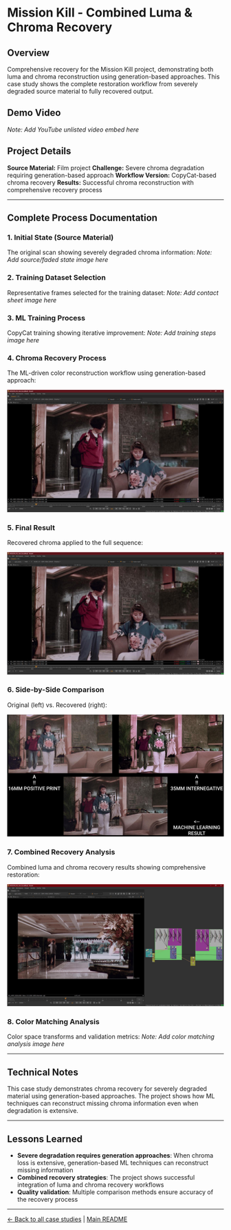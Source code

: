 # Mission Kill - Combined Luma & Chroma Recovery

## Overview
Comprehensive recovery for the Mission Kill project, demonstrating both luma and chroma reconstruction using generation-based approaches. This case study shows the complete restoration workflow from severely degraded source material to fully recovered output.

## Demo Video
*Note: Add YouTube unlisted video embed here*

## Project Details
**Source Material:** Film project
**Challenge:** Severe chroma degradation requiring generation-based approach
**Workflow Version:** CopyCat-based chroma recovery
**Results:** Successful chroma reconstruction with comprehensive recovery process

---

## Complete Process Documentation

### 1. Initial State (Source Material)
The original scan showing severely degraded chroma information:
*Note: Add source/faded state image here*

### 2. Training Dataset Selection
Representative frames selected for the training dataset:
*Note: Add contact sheet image here*

### 3. ML Training Process
CopyCat training showing iterative improvement:
*Note: Add training steps image here*

### 4. Chroma Recovery Process
The ML-driven color reconstruction workflow using generation-based approach:

![Mission Kill Generation Recovery](../images/mission%20kill%20generation%20recovery.jpeg)

### 5. Final Result
Recovered chroma applied to the full sequence:

![Mission Kill Final Result](../images/mission%20kill%20generation%20recovery.jpeg)

### 6. Side-by-Side Comparison
Original (left) vs. Recovered (right):

![Mission Kill Generation Recovery Comparison](../images/mission%20kill%20generation%20recovery%20comparison.jpeg)

### 7. Combined Recovery Analysis
Combined luma and chroma recovery results showing comprehensive restoration:

![Mission Kill Luma and Chroma Recovery](../images/mission%20kill%20luma%20and%20chroma%20recovery.jpeg)

### 8. Color Matching Analysis
Color space transforms and validation metrics:
*Note: Add color matching analysis image here*

---

## Technical Notes
This case study demonstrates chroma recovery for severely degraded material using generation-based approaches. The project shows how ML techniques can reconstruct missing chroma information even when degradation is extensive.

---

## Lessons Learned
- **Severe degradation requires generation approaches**: When chroma loss is extensive, generation-based ML techniques can reconstruct missing information
- **Combined recovery strategies**: The project shows successful integration of luma and chroma recovery workflows
- **Quality validation**: Multiple comparison methods ensure accuracy of the recovery process

---

[← Back to all case studies](https://github.com/fabiocolor/nuke-chroma-recovery-template/blob/main/docs/case-studies.md) | [Main README](https://github.com/fabiocolor/nuke-chroma-recovery-template/blob/main/README.md)
